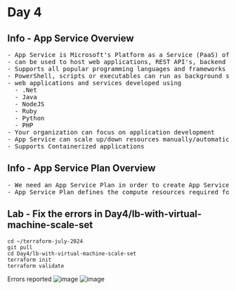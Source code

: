 # Day 4

## Info - App Service Overview
<pre>
- App Service is Microsoft's Platform as a Service (PaaS) offering 
- can be used to host web applications, REST API's, backend services for mobile apps
- Supports all popular programming languages and frameworks
- PowerShell, scripts or executables can run as background services
- web applications and services developed using 
  - .Net
  - Java
  - NodeJS
  - Ruby
  - Python
  - PHP
- Your organization can focus on application development
- App Service can scale up/down resources manually/automatically based on metrics
- Supports Containerized applications 
</pre>

## Info - App Service Plan Overview
<pre>
- We need an App Service Plan in order to create App Service
- App Service Plan defines the compute resources required for your application to run  
</pre>

## Lab - Fix the errors in Day4/lb-with-virtual-machine-scale-set
```
cd ~/terraform-july-2024
git pull
cd Day4/lb-with-virtual-machine-scale-set
terraform init
terraform validate
```

Errors reported
![image](https://github.com/tektutor/terraform-july-2024/assets/12674043/c2917926-d255-49a9-a130-343e3af96b65)
![image](https://github.com/tektutor/terraform-july-2024/assets/12674043/a403bfab-c711-4561-815d-a2ca31ba9dea)

